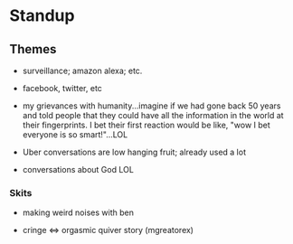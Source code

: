 # Standup

## Themes
* surveillance; amazon alexa; etc.
* facebook, twitter, etc
* my grievances with humanity...imagine if we had gone back 50 years and told people that they could have all the information in the world at their fingerprints. I bet their first reaction would be like, "wow I bet everyone is so smart!"...LOL

* Uber conversations are low hanging fruit; already used a lot

* conversations about God LOL

### Skits

* making weird noises with ben

* cringe <=> orgasmic quiver story (mgreatorex)